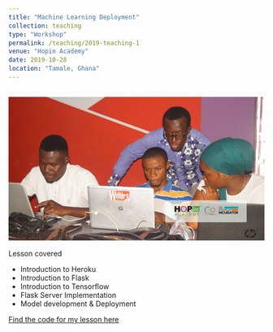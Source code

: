 ```yaml
---
title: "Machine Learning Deployment"
collection: teaching
type: "Workshop"
permalink: /teaching/2019-teaching-1
venue: "Hopin Academy"
date: 2019-10-28
location: "Tamale, Ghana"
---
```


<br/><img src='/images/hopin.jpg'> <br/>


Lesson covered

* Introduction to Heroku
* Introduction to Flask
* Introduction to Tensorflow
* Flask Server Implementation
* Model development & Deployment

[Find the code for my lesson here](https://github.com/DrCod/model-deployment-hopinacademy-tutorials)


